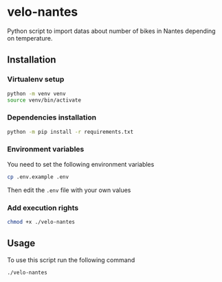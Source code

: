 # velo-nantes

Python script to import datas about number of bikes in Nantes depending on temperature.

## Installation

### Virtualenv setup
    
```bash
python -m venv venv
source venv/bin/activate
```

### Dependencies installation

```bash
python -m pip install -r requirements.txt
```

### Environment variables

You need to set the following environment variables

```bash
cp .env.example .env
```

Then edit the `.env` file with your own values

### Add execution rights

```bash
chmod +x ./velo-nantes
```


## Usage

To use this script run the following command

```bash
./velo-nantes
```
